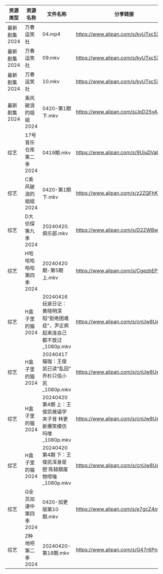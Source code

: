 | 资源类型     | 资源名称           | 文件名称                                              | 分享链接                                 | 更新时间                |
| -------- | -------------- | ------------------------------------------------- | ------------------------------------ | ------------------- |
| 最新剧集2024 | 万春逗笑社          | 04.mp4                                            | https://www.alipan.com/s/kvUTxc5X5LP | 2024-04-20 07:38:07 |
| 最新剧集2024 | 万春逗笑社          | 09.mkv                                            | https://www.alipan.com/s/kvUTxc5X5LP | 2024-04-20 07:38:06 |
| 最新剧集2024 | 万春逗笑社          | 10.mkv                                            | https://www.alipan.com/s/kvUTxc5X5LP | 2024-04-20 07:38:06 |
| 最新剧集2024 | 乘风破浪的姐姐2024    | 0420-第1期下.mkv                                     | https://www.alipan.com/s/JpD25vAKLj9 | 2024-04-20 14:06:13 |
| 综艺       | 17号音乐仓库第二季2024 | 0419期.mkv                                         | https://www.alipan.com/s/9UjuDVabbAo | 2024-04-20 00:05:10 |
| 综艺       | C乘风破浪的姐姐2024   | 0420-第1期下.mkv                                     | https://www.alipan.com/s/z2ZQFhKX5nR | 2024-04-20 14:05:22 |
| 综艺       | D大侦探第九季2024    | 20240420.俱乐部.mkv                                  | https://www.alipan.com/s/D2ZWBwPxiYi | 2024-04-20 14:05:27 |
| 综艺       | H哈哈哈哈哈第四季2024  | 20240420期-第5期上.mkv                                | https://www.alipan.com/s/CgezbEPvmVp | 2024-04-20 14:05:31 |
| 综艺       | H盒子里的猫2024     | 20240416 玩家日记：黄晓明深陷“拒绝困难症”，尹正疯起来连自己都不放过_1080p.mkv | https://www.alipan.com/s/cnUw8UeQ7bS | 2024-04-20 14:05:37 |
| 综艺       | H盒子里的猫2024     | 20240417 猫咖：王俊凯已读“乱回” 乔杉只信小凯_1080p.mkv            | https://www.alipan.com/s/cnUw8UeQ7bS | 2024-04-20 14:05:37 |
| 综艺       | H盒子里的猫2024     | 20240420 第4期 上：王俊凯被逼学夹子音 林更新爆笑模仿吗喽_1080p.mkv      | https://www.alipan.com/s/cnUw8UeQ7bS | 2024-04-20 14:05:37 |
| 综艺       | H盒子里的猫2024     | 20240420 第4期 下：王俊凯浑身是胆 陈赫跟废物唠嗑_1080p.mkv          | https://www.alipan.com/s/cnUw8UeQ7bS | 2024-04-20 14:05:36 |
| 综艺       | Q全员加速中第四季2024  | 0420-加更版第10期.mkv                                  | https://www.alipan.com/s/e7gcZ4pytd9 | 2024-04-20 14:05:50 |
| 综艺       | Z种地吧第二季2024    | 20240420-第18期.mkv                                 | https://www.alipan.com/s/G47r6Pn4GFV | 2024-04-20 14:06:02 |
